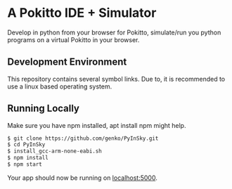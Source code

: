 # A Pokitto IDE + Simulator

Develop in python from your browser for Pokitto, simulate/run you python
programs on a virtual Pokitto in your browser.

## Development Environment

This repository contains several symbol links.
Due to, it is recommended to use a linux based operating system.

## Running Locally

Make sure you have npm installed, apt install npm might help.

```sh
$ git clone https://github.com/genko/PyInSky.git
$ cd PyInSky
$ install_gcc-arm-none-eabi.sh
$ npm install
$ npm start
```

Your app should now be running on [localhost:5000](http://localhost:5000/).
